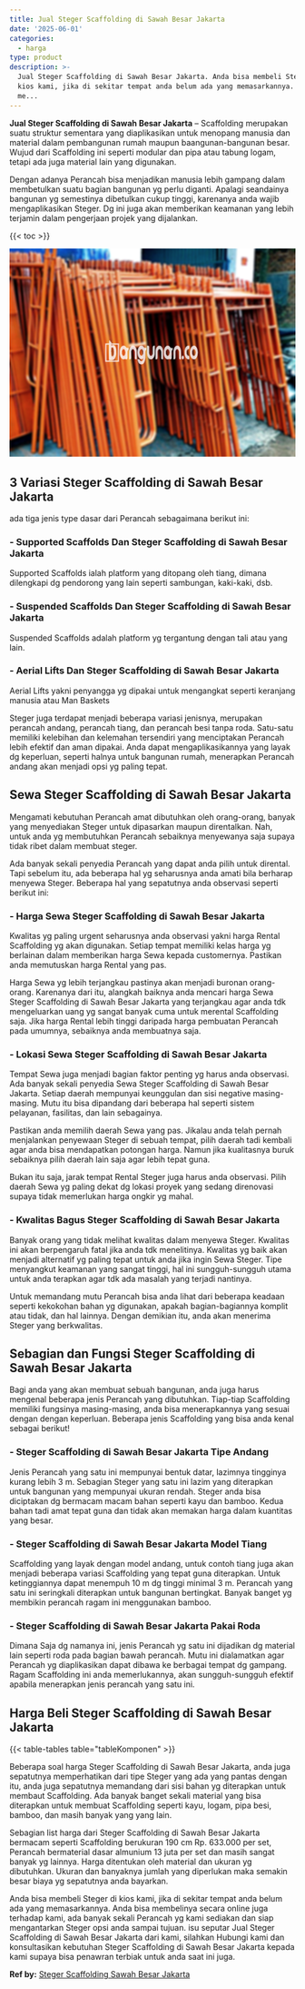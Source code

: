 ```yaml
---
title: Jual Steger Scaffolding di Sawah Besar Jakarta
date: '2025-06-01'
categories:
  - harga
type: product
description: >-
  Jual Steger Scaffolding di Sawah Besar Jakarta. Anda bisa membeli Steger di
  kios kami, jika di sekitar tempat anda belum ada yang memasarkannya. Anda bisa
  me...
---
```


**Jual Steger Scaffolding di Sawah Besar Jakarta** – Scaffolding merupakan suatu struktur sementara yang diaplikasikan untuk menopang manusia dan material dalam pembangunan rumah maupun baangunan-bangunan besar. Wujud dari Scaffolding ini seperti modular dan pipa atau tabung logam, tetapi ada juga material lain yang digunakan.

Dengan adanya Perancah bisa menjadikan manusia lebih gampang dalam membetulkan suatu bagian bangunan yg perlu diganti. Apalagi seandainya bangunan yg semestinya dibetulkan cukup tinggi, karenanya anda wajib mengaplikasikan Steger. Dg ini juga akan memberikan keamanan yang lebih terjamin dalam pengerjaan projek yang dijalankan.

{{< toc >}}

![Jual Steger Scaffolding di Sawah Besar Jakarta](/images/sewa-scaffolding-steger-06.png)

## 3 Variasi Steger Scaffolding di Sawah Besar Jakarta

ada tiga jenis type dasar dari Perancah sebagaimana berikut ini:

### \- Supported Scaffolds Dan Steger Scaffolding di Sawah Besar Jakarta

Supported Scaffolds ialah platform yang ditopang oleh tiang, dimana dilengkapi dg pendorong yang lain seperti sambungan, kaki-kaki, dsb.

### \- Suspended Scaffolds Dan Steger Scaffolding di Sawah Besar Jakarta

Suspended Scaffolds adalah platform yg tergantung dengan tali atau yang lain.

### \- Aerial Lifts Dan Steger Scaffolding di Sawah Besar Jakarta

Aerial Lifts yakni penyangga yg dipakai untuk mengangkat seperti keranjang manusia atau Man Baskets

Steger juga terdapat menjadi beberapa variasi jenisnya, merupakan perancah andang, perancah tiang, dan perancah besi tanpa roda. Satu-satu memiliki kelebihan dan kelemahan tersendiri yang menciptakan Perancah lebih efektif dan aman dipakai. Anda dapat mengaplikasikannya yang layak dg keperluan, seperti halnya untuk bangunan rumah, menerapkan Perancah andang akan menjadi opsi yg paling tepat.

## Sewa Steger Scaffolding di Sawah Besar Jakarta

Mengamati kebutuhan Perancah amat dibutuhkan oleh orang-orang, banyak yang menyediakan Steger untuk dipasarkan maupun direntalkan. Nah, untuk anda yg membutuhkan Perancah sebaiknya menyewanya saja supaya tidak ribet dalam membuat steger.

Ada banyak sekali penyedia Perancah yang dapat anda pilih untuk dirental. Tapi sebelum itu, ada beberapa hal yg seharusnya anda amati bila berharap menyewa Steger. Beberapa hal yang sepatutnya anda observasi seperti berikut ini:

### \- Harga Sewa Steger Scaffolding di Sawah Besar Jakarta

Kwalitas yg paling urgent seharusnya anda observasi yakni harga Rental Scaffolding yg akan digunakan. Setiap tempat memiliki kelas harga yg berlainan dalam memberikan harga Sewa kepada customernya. Pastikan anda memutuskan harga Rental yang pas.

Harga Sewa yg lebih terjangkau pastinya akan menjadi buronan orang-orang. Karenanya dari itu, alangkah baiknya anda mencari harga Sewa Steger Scaffolding di Sawah Besar Jakarta yang terjangkau agar anda tdk mengeluarkan uang yg sangat banyak cuma untuk merental Scaffolding saja. Jika harga Rental lebih tinggi daripada harga pembuatan Perancah pada umumnya, sebaiknya anda membuatnya saja.

### \- Lokasi Sewa Steger Scaffolding di Sawah Besar Jakarta

Tempat Sewa juga menjadi bagian faktor penting yg harus anda observasi. Ada banyak sekali penyedia Sewa Steger Scaffolding di Sawah Besar Jakarta. Setiap daerah mempunyai keunggulan dan sisi negative masing-masing. Mutu itu bisa dipandang dari beberapa hal seperti sistem pelayanan, fasilitas, dan lain sebagainya.

Pastikan anda memilih daerah Sewa yang pas. Jikalau anda telah pernah menjalankan penyewaan Steger di sebuah tempat, pilih daerah tadi kembali agar anda bisa mendapatkan potongan harga. Namun jika kualitasnya buruk sebaiknya pilih daerah lain saja agar lebih tepat guna.

Bukan itu saja, jarak tempat Rental Steger juga harus anda observasi. Pilih daerah Sewa yg paling dekat dg lokasi proyek yang sedang direnovasi supaya tidak memerlukan harga ongkir yg mahal.

### \- Kwalitas Bagus Steger Scaffolding di Sawah Besar Jakarta

Banyak orang yang tidak melihat kwalitas dalam menyewa Steger. Kwalitas ini akan berpengaruh fatal jika anda tdk menelitinya. Kwalitas yg baik akan menjadi alternatif yg paling tepat untuk anda jika ingin Sewa Steger. Tipe menyangkut keamanan yang sangat tinggi, hal ini sungguh-sungguh utama untuk anda terapkan agar tdk ada masalah yang terjadi nantinya.

Untuk memandang mutu Perancah bisa anda lihat dari beberapa keadaan seperti kekokohan bahan yg digunakan, apakah bagian-bagiannya komplit atau tidak, dan hal lainnya. Dengan demikian itu, anda akan menerima Steger yang berkwalitas.

## Sebagian dan Fungsi Steger Scaffolding di Sawah Besar Jakarta

Bagi anda yang akan membuat sebuah bangunan, anda juga harus mengenal beberapa jenis Perancah yang dibutuhkan. Tiap-tiap Scaffolding memiliki fungsinya masing-masing, anda bisa menerapkannya yang sesuai dengan dengan keperluan. Beberapa jenis Scaffolding yang bisa anda kenal sebagai berikut!

### \- Steger Scaffolding di Sawah Besar Jakarta Tipe Andang

Jenis Perancah yang satu ini mempunyai bentuk datar, lazimnya tingginya kurang lebih 3 m. Sebagian Steger yang satu ini lazim yang diterapkan untuk bangunan yang mempunyai ukuran rendah. Steger anda bisa diciptakan dg bermacam macam bahan seperti kayu dan bamboo. Kedua bahan tadi amat tepat guna dan tidak akan memakan harga dalam kuantitas yang besar.

### \- Steger Scaffolding di Sawah Besar Jakarta Model Tiang

Scaffolding yang layak dengan model andang, untuk contoh tiang juga akan menjadi beberapa variasi Scaffolding yang tepat guna diterapkan. Untuk ketinggiannya dapat menempuh 10 m dg tinggi minimal 3 m. Perancah yang satu ini seringkali diterapkan untuk bangunan bertingkat. Banyak banget yg membikin perancah ragam ini menggunakan bamboo.

### \- Steger Scaffolding di Sawah Besar Jakarta Pakai Roda

Dimana Saja dg namanya ini, jenis Perancah yg satu ini dijadikan dg material lain seperti roda pada bagian bawah perancah. Mutu ini dialamatkan agar Perancah yg diaplikasikan dapat dibawa ke berbagai tempat dg gampang. Ragam Scaffolding ini anda memerlukannya, akan sungguh-sungguh efektif apabila menerapkan jenis perancah yang satu ini.

## Harga Beli Steger Scaffolding di Sawah Besar Jakarta

{{< table-tables table="tableKomponen" >}}

Beberapa soal harga Steger Scaffolding di Sawah Besar Jakarta, anda juga sepatutnya memperhatikan dari tipe Steger yang ada yang pantas dengan itu, anda juga sepatutnya memandang dari sisi bahan yg diterapkan untuk membaut Scaffolding. Ada banyak banget sekali material yang bisa diterapkan untuk membuat Scaffolding seperti kayu, logam, pipa besi, bamboo, dan masih banyak yang yang lain.

Sebagian list harga dari Steger Scaffolding di Sawah Besar Jakarta bermacam seperti Scaffolding berukuran 190 cm Rp. 633.000 per set, Perancah bermaterial dasar almunium 13 juta per set dan masih sangat banyak yg lainnya. Harga ditentukan oleh material dan ukuran yg dibutuhkan. Ukuran dan banyaknya jumlah yang diperlukan maka semakin besar biaya yg sepatutnya anda bayarkan.

Anda bisa membeli Steger di kios kami, jika di sekitar tempat anda belum ada yang memasarkannya. Anda bisa membelinya secara online juga terhadap kami, ada banyak sekali Perancah yg kami sediakan dan siap mengantarkan Steger opsi anda sampai tujuan. isu seputar Jual Steger Scaffolding di Sawah Besar Jakarta dari kami, silahkan Hubungi kami dan konsultasikan kebutuhan Steger Scaffolding di Sawah Besar Jakarta kepada kami supaya bisa penawran terbiak untuk anda saat ini juga.

**Ref by:** [Steger Scaffolding Sawah Besar Jakarta](https://id.wikipedia.org/wiki/Steger)
